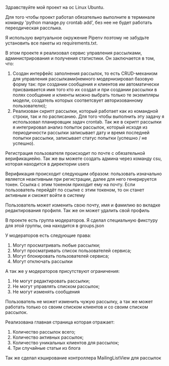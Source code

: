 Здравствуйте мой проект на ос Linux Ubuntu.

Для того чтобы проект работал обязательно выполните в терминале команду 'python manage.py crontab add', без нее не будет работать переодическая расслыка.

Я использую виртуальное окружение Pipenv поэтому не забудьте установить все пакеты из requirements.txt.

В этом проекте я реализовал сервис управления рассылками, администрирования и получения статистики. Он заключается в том, что:
  1. Создан интерфейс заполнения рассылок, то есть CRUD-механизм для управления рассылками(немного модернизировал базовую форму так: при создании сообщения и клиентов им автоматически присваивается имя того кто их создал и при создании рассылки в полях сообщение и клиенты можно выбрать только те экземпляры модели, создатель которых соответсвует авторизованному пользователю);
  2. Реализован скрипт рассылки, который работает как из командной строки, так и по расписанию. Для того чтобы выполнить эту задачу я использовал планировщик задач crontab.
  Так же в скрипт рассылки я интегрировал анализ попыток рассылок, который исходя из периодичности рассылки записывает дату и время последней попытки рассылки, записывает статус попытки (успешно / не успешно).

Регистрация пользователя происходит по почте с обязательной верификациейю. Так же вы можете создать админа через команду csu, которая находится в директории users

Верификация происходит следующим образом: пользовать изначально является неактивным при регистрации, далее для него генерируется токен. Ссылка с этим токеном приходит ему на почту. Если пользователь перейдёт по ссылке с этим токеном, то он станет активным и сможет войти в систему

Пользователь может изменить свою почту, имя и фамилию во вкладке редактирования профиля. Так же он может удалить свой профиль

В проекте есть группа модераторов. Я сделал специальную фикстуру для этой группы, она находится в groups.json

У модераторов есть следующие права:
  1. Могут просматривать любые рассылки;
  2. Могут просматривать список пользователей сервиса;
  3. Могут блокировать пользователей сервиса;
  4. Могут отключать рассылки

А так же у модераторов присутствуют ограничения:
  1. Не могут редактировать рассылки;
  2. Не могут управлять списком рассылок;
  3. Не могут изменять сообщения

Пользователь не может изменить чужую рассылку, а так же может работать только со своим списком клиентов и со своим списком рассылок.

Реализована главная страница которая отражает:
  1. Количество рассылок всего;
  2. Количество активных рассылок;
  3. Количество уникальных клиентов для рассылок;
  4. Три случайные статьи из блога

Так же сделал кэширование контроллера MailingListView для рассылок

